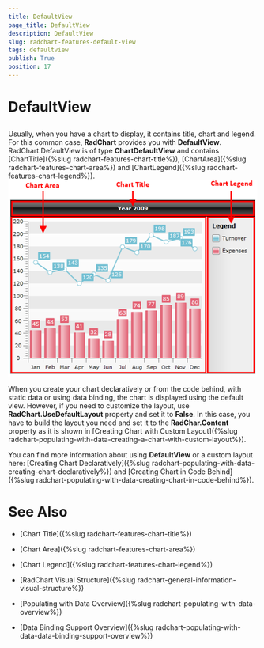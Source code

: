 ```yaml
---
title: DefaultView
page_title: DefaultView
description: DefaultView
slug: radchart-features-default-view
tags: defaultview
publish: True
position: 17
---
```


# DefaultView



## 

Usually, when you have a chart to display, it contains title, chart and legend.
          For this common case, __RadChart__ provides you with __DefaultView__.
          RadChart.DefaultView is of type __ChartDefaultView__ and contains
          [ChartTitle]({%slug radchart-features-chart-title%}),
          [ChartArea]({%slug radchart-features-chart-area%}) and
          [ChartLegend]({%slug radchart-features-chart-legend%}).
        ![](images/RadChart_GeneralInformation_VisualStructure_01.png)

When you create your chart declaratively or from the code behind, with static data or using data binding,
          the chart is displayed using the default view. However, if you need to customize the layout,
          use __RadChart.UseDefaultLayout__ property and set it to __False__.
          In this case, you have to build the layout you need and set it to the __RadChar.Content__ property as it is shown in
          [Creating Chart with Custom Layout]({%slug radchart-populating-with-data-creating-a-chart-with-custom-layout%}).
        

You can find more information about using __DefaultView__ or a 
          custom layout here: [Creating Chart Declaratively]({%slug radchart-populating-with-data-creating-chart-declaratively%}) 
          and [Creating Chart in Code Behind]({%slug radchart-populating-with-data-creating-chart-in-code-behind%}).
        

# See Also

 * [Chart Title]({%slug radchart-features-chart-title%})

 * [Chart Area]({%slug radchart-features-chart-area%})

 * [Chart Legend]({%slug radchart-features-chart-legend%})

 * [RadChart Visual Structure]({%slug radchart-general-information-visual-structure%})

 * [Populating with Data Overview]({%slug radchart-populating-with-data-overview%})

 * [Data Binding Support Overview]({%slug radchart-populating-with-data-data-binding-support-overview%})
